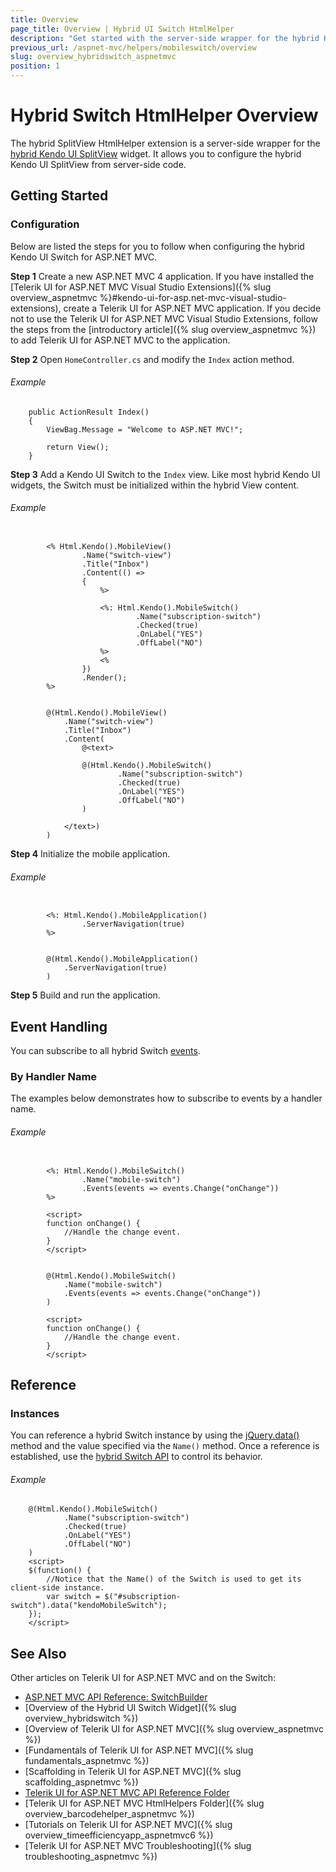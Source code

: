 ```yaml
---
title: Overview
page_title: Overview | Hybrid UI Switch HtmlHelper
description: "Get started with the server-side wrapper for the hybrid Kendo UI Switch widget for ASP.NET MVC."
previous_url: /aspnet-mvc/helpers/mobileswitch/overview
slug: overview_hybridswitch_aspnetmvc
position: 1
---
```


# Hybrid Switch HtmlHelper Overview

The hybrid SplitView HtmlHelper extension is a server-side wrapper for the [hybrid Kendo UI SplitView](http://demos.telerik.com/kendo-ui/m/index#splitview/index) widget. It allows you to configure the hybrid Kendo UI SplitView from server-side code.

## Getting Started

### Configuration

Below are listed the steps for you to follow when configuring the hybrid Kendo UI Switch for ASP.NET MVC.

**Step 1** Create a new ASP.NET MVC 4 application. If you have installed the [Telerik UI for ASP.NET MVC Visual Studio Extensions]({% slug overview_aspnetmvc %}#kendo-ui-for-asp.net-mvc-visual-studio-extensions), create a Telerik UI for ASP.NET MVC application. If you decide not to use the Telerik UI for ASP.NET MVC Visual Studio Extensions, follow the steps from the [introductory article]({% slug overview_aspnetmvc %}) to add Telerik UI for ASP.NET MVC to the application.

**Step 2** Open `HomeController.cs` and modify the `Index` action method.

###### Example

        public ActionResult Index()
        {
            ViewBag.Message = "Welcome to ASP.NET MVC!";

            return View();
        }

**Step 3** Add a Kendo UI Switch to the `Index` view. Like most hybrid Kendo UI widgets, the Switch must be initialized within the hybrid View content.

###### Example

```tab-ASPX

        <% Html.Kendo().MobileView()
                .Name("switch-view")
                .Title("Inbox")
                .Content(() =>
                {
                    %>

                    <%: Html.Kendo().MobileSwitch()
                            .Name("subscription-switch")
                            .Checked(true)
                            .OnLabel("YES")
                            .OffLabel("NO")
                    %>
                    <%
                })
                .Render();
        %>
```
```tab-Razor

        @(Html.Kendo().MobileView()
            .Name("switch-view")
            .Title("Inbox")
            .Content(
                @<text>

                @(Html.Kendo().MobileSwitch()
                        .Name("subscription-switch")
                        .Checked(true)
                        .OnLabel("YES")
                        .OffLabel("NO")
                )

            </text>)
        )
```

**Step 4** Initialize the mobile application.

###### Example

```tab-ASPX

        <%: Html.Kendo().MobileApplication()
                .ServerNavigation(true)
        %>
```
```tab-Razor

        @(Html.Kendo().MobileApplication()
            .ServerNavigation(true)
        )
```

**Step 5** Build and run the application.

## Event Handling

You can subscribe to all hybrid Switch [events](/api/javascript/mobile/ui/switch#events).

### By Handler Name

The examples below demonstrates how to subscribe to events by a handler name.

###### Example

```tab-ASPX

        <%: Html.Kendo().MobileSwitch()
                .Name("mobile-switch")
                .Events(events => events.Change("onChange"))
        %>

        <script>
        function onChange() {
            //Handle the change event.
        }
        </script>
```
```tab-Razor

        @(Html.Kendo().MobileSwitch()
            .Name("mobile-switch")
            .Events(events => events.Change("onChange"))
        )

        <script>
        function onChange() {
            //Handle the change event.
        }
        </script>
```

## Reference

### Instances

You can reference a hybrid Switch instance by using the [jQuery.data()](http://api.jquery.com/jQuery.data/) method and the value specified via the `Name()` method. Once a reference is established, use the [hybrid Switch API](/api/javascript/mobile/ui/switch#methods) to control its behavior.

###### Example

        @(Html.Kendo().MobileSwitch()
                .Name("subscription-switch")
                .Checked(true)
                .OnLabel("YES")
                .OffLabel("NO")
        )
        <script>
        $(function() {
            //Notice that the Name() of the Switch is used to get its client-side instance.
            var switch = $("#subscription-switch").data("kendoMobileSwitch");
        });
        </script>

## See Also

Other articles on Telerik UI for ASP.NET MVC and on the Switch:

* [ASP.NET MVC API Reference: SwitchBuilder](/api/aspnet-mvc/Kendo.Mvc.UI.Fluent/MobileSwitchBuilder)
* [Overview of the Hybrid UI Switch Widget]({% slug overview_hybridswitch %})
* [Overview of Telerik UI for ASP.NET MVC]({% slug overview_aspnetmvc %})
* [Fundamentals of Telerik UI for ASP.NET MVC]({% slug fundamentals_aspnetmvc %})
* [Scaffolding in Telerik UI for ASP.NET MVC]({% slug scaffolding_aspnetmvc %})
* [Telerik UI for ASP.NET MVC API Reference Folder](/api/aspnet-mvc/Kendo.Mvc/AggregateFunction)
* [Telerik UI for ASP.NET MVC HtmlHelpers Folder]({% slug overview_barcodehelper_aspnetmvc %})
* [Tutorials on Telerik UI for ASP.NET MVC]({% slug overview_timeefficiencyapp_aspnetmvc6 %})
* [Telerik UI for ASP.NET MVC Troubleshooting]({% slug troubleshooting_aspnetmvc %})
